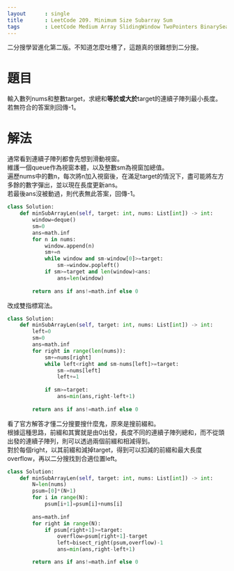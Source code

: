 ```yaml
---
layout      : single
title       : LeetCode 209. Minimum Size Subarray Sum
tags 		: LeetCode Medium Array SlidingWindow TwoPointers BinarySearch PrefixSum
---
```

二分搜學習進化第二版。不知道怎麼吐槽了，這題真的很難想到二分搜。

# 題目
輸入數列nums和整數target，求總和**等於或大於**target的連續子陣列最小長度。若無符合的答案則回傳-1。

# 解法
通常看到連續子陣列都會先想到滑動視窗。  
維護一個queue作為視窗本體，以及整數sm為視窗加總值。  
遍歷nums中的數n，每次將n加入視窗後，在滿足target的情況下，盡可能將左方多餘的數字彈出，並以現在長度更新ans。  
若最後ans沒被動過，則代表無此答案，回傳-1。

```python
class Solution:
    def minSubArrayLen(self, target: int, nums: List[int]) -> int:
        window=deque()
        sm=0
        ans=math.inf
        for n in nums:
            window.append(n)
            sm+=n
            while window and sm-window[0]>=target:
                sm-=window.popleft()
            if sm>=target and len(window)<ans:
                ans=len(window)
        
        return ans if ans!=math.inf else 0
```

改成雙指標寫法。

```python
class Solution:
    def minSubArrayLen(self, target: int, nums: List[int]) -> int:
        left=0
        sm=0
        ans=math.inf
        for right in range(len(nums)):
            sm+=nums[right]
            while left<right and sm-nums[left]>=target:
                sm-=nums[left]
                left+=1
                
            if sm>=target:
                ans=min(ans,right-left+1)
        
        return ans if ans!=math.inf else 0
```

看了官方解答才懂二分搜要搜什麼鬼，原來是搜前綴和。  
根據這種思路，前綴和其實就是由0出發，長度不同的連續子陣列總和，而不從頭出發的連續子陣列，則可以透過兩個前綴和相減得到。  
對於每個right，以其前綴和減掉target，得到可以扣減的前綴和最大長度overflow，再以二分搜找到合適位置left。  

```python
class Solution:
    def minSubArrayLen(self, target: int, nums: List[int]) -> int:
        N=len(nums)
        psum=[0]*(N+1)
        for i in range(N):
            psum[i+1]=psum[i]+nums[i]
            
        ans=math.inf
        for right in range(N):
            if psum[right+1]>=target:
                overflow=psum[right+1]-target
                left=bisect_right(psum,overflow)-1
                ans=min(ans,right-left+1)

        return ans if ans!=math.inf else 0
```